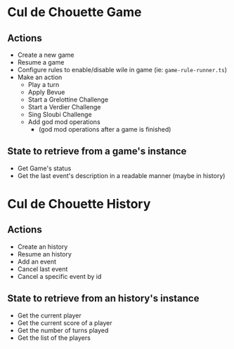 # Cul de Chouette Game

## Actions

- Create a new game
- Resume a game
- Configure rules to enable/disable wile in game (ie: `game-rule-runner.ts`)
- Make an action
  - Play a turn
  - Apply Bevue
  - Start a Grelottine Challenge
  - Start a Verdier Challenge
  - Sing Sloubi Challenge
  - Add god mod operations
    - (god mod operations after a game is finished)

## State to retrieve from a game's instance

- Get Game's status
- Get the last event's description in a readable manner (maybe in history)

# Cul de Chouette History

## Actions

- Create an history
- Resume an history
- Add an event
- Cancel last event
- Cancel a specific event by id

## State to retrieve from an history's instance

- Get the current player
- Get the current score of a player
- Get the number of turns played
- Get the list of the players
